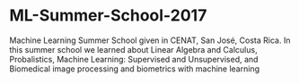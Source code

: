 # ML-Summer-School-2017
Machine Learning Summer School given in CENAT, San José, Costa Rica. In this summer school we learned about Linear Algebra and Calculus, Probalistics, Machine Learning: Supervised and Unsupervised, and Biomedical image processing and biometrics with machine learning